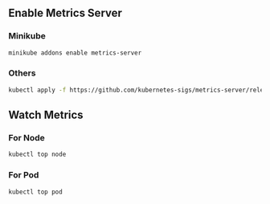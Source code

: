 ## Enable Metrics Server

### Minikube

```bash
minikube addons enable metrics-server
```

### Others

```bash
kubectl apply -f https://github.com/kubernetes-sigs/metrics-server/releases/latest/download/components.yaml
```

## Watch Metrics

### For Node

```bash
kubectl top node
```

### For Pod

```bash
kubectl top pod
```
